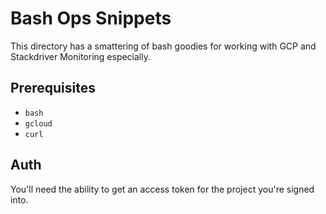 # Bash Ops Snippets
This directory has a smattering of bash goodies for working with GCP and Stackdriver Monitoring
especially.

## Prerequisites
* `bash`
* `gcloud`
* `curl`

## Auth
You'll need the ability to get an access token for the project you're signed into.
